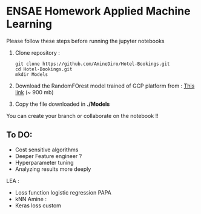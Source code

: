 # ENSAE Homework Applied Machine Learning 


Please follow these steps before running the jupyter notebooks
1. Clone repository : 
    ```
    git clone https://github.com/AmineDiro/Hotel-Bookings.git
    cd Hotel-Bookings.git
    mkdir Models
    ```

2. Download the RandomFOrest model trained of GCP platform from : [This link](https://we.tl/t-cUGKTSetGr) (~ 900 mb)

3. Copy the file downloaded  in **./Models**

You can create your branch or collaborate on the notebook !! 


## To DO: 
 - Cost sensitive algorithms
 - Deeper Feature engineer ? 
 - Hyperparameter tuning
 - Analyzing results more deeply

 LEA : 
  - Loss function logistic regression 
 PAPA  
  - kNN 
 Amine : 
 - Keras loss custom
